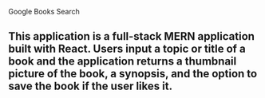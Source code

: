 Google Books Search 

## This application is a full-stack MERN application built with React. Users input a topic or title of a book and the application returns a thumbnail picture of the book, a synopsis, and the option to save the book if the user likes it. 

